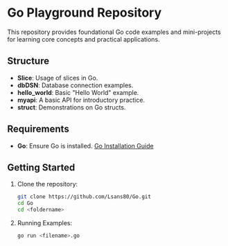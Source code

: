 # Go Playground Repository

This repository provides foundational Go code examples and mini-projects for learning core concepts and practical applications.

## Structure

- **Slice**: Usage of slices in Go.
- **dbDSN**: Database connection examples.
- **hello_world**: Basic "Hello World" example.
- **myapi**: A basic API for introductory practice.
- **struct**: Demonstrations on Go structs.

## Requirements

- **Go**: Ensure Go is installed. [Go Installation Guide](https://golang.org/doc/install)

## Getting Started

1. Clone the repository:
   ```bash
   git clone https://github.com/Lsans80/Go.git
   cd Go
   cd <foldername>

2. Running Examples:
   ```bash
   go run <filename>.go
  
